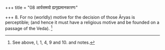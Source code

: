 +++
title = "08 आर्यसमयो ह्यगृह्यमानकारणः"

+++
8. For no (worldly) motive for the decision of those Āryas is perceptible; (and hence it must have a religious motive and be founded on a passage of the Veda). [^6] 


[^6]:  See above, I, 1, 4, 9 and 10. and notes.

